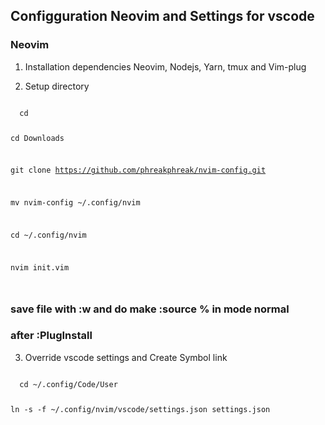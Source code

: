 ## Configguration Neovim and Settings for vscode

### Neovim 

1. Installation dependencies Neovim, Nodejs, Yarn, tmux and Vim-plug

2. Setup directory

<code>
  cd

  cd Downloads

  git clone https://github.com/phreakphreak/nvim-config.git

  mv nvim-config ~/.config/nvim 

  cd ~/.config/nvim

  nvim init.vim
  
</code>

### save file with :w and do make :source % in mode normal
### after :PlugInstall

3. Override vscode settings and Create Symbol link 

<code>
  cd ~/.config/Code/User

  ln -s -f ~/.config/nvim/vscode/settings.json settings.json

</code>
